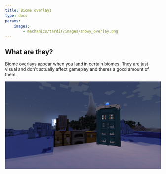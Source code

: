```yaml
---
title: Biome overlays
type: docs
params:
    images:
        - mechanics/tardis/images/snowy_overlay.png
---
```


## What are they?
Biome overlays appear when you land in certain biomes.
They are just visual and don't actually affect gameplay and theres a good amount of them.

![Snowy overlay](images/snowy_overlay.png)
